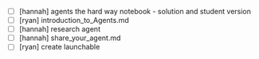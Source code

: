 - [ ] [hannah] agents the hard way notebook - solution and student version
- [ ] [ryan] introduction_to_Agents.md
- [ ] [hannah] research agent
- [ ] [hannah] share_your_agent.md
- [ ] [ryan] create launchable
